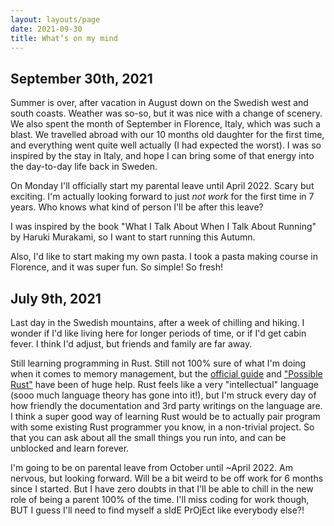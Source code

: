 ```yaml
---
layout: layouts/page
date: 2021-09-30
title: What’s on my mind
---
```


<section>

# September 30th, 2021

Summer is over, after vacation in August down on the Swedish west and south coasts. Weather was so-so, but it was nice with a change of scenery. We also spent the month of September in Florence, Italy, which was such a blast. We travelled abroad with our 10 months old daughter for the first time, and everything went quite well actually (I had expected the worst). I was so inspired by the stay in Italy, and hope I can bring some of that energy into the day-to-day life back in Sweden.

On Monday I'll officially start my parental leave until April 2022. Scary but exciting. I'm actually looking forward to just _not work_ for the first time in 7 years. Who knows what kind of person I'll be after this leave?

I was inspired by the book "What I Talk About When I Talk About Running" by Haruki Murakami, so I want to start running this Autumn.

Also, I'd like to start making my own pasta. I took a pasta making course in Florence, and it was super fun. So simple! So fresh!

</section>

<section>

# July 9th, 2021

Last day in the Swedish mountains, after a week of chilling and hiking. I wonder if I'd like living here for longer periods of time, or if I'd get cabin fever. I think I'd adjust, but friends and family are far away.

Still learning programming in Rust. Still not 100% sure of what I'm doing when it comes to memory management, but the [official guide](https://doc.rust-lang.org/book/) and ["Possible Rust"](https://www.possiblerust.com/) have been of huge help. Rust feels like a very "intellectual" language (sooo much language theory has gone into it!), but I'm struck every day of how friendly the documentation and 3rd party writings on the language are. I think a super good way of learning Rust would be to actually pair program with some existing Rust programmer you know, in a non-trivial project. So that you can ask about all the small things you run into, and can be unblocked and learn forever.

I'm going to be on parental leave from October until ~April 2022. Am nervous, but looking forward. Will be a bit weird to be off work for 6 months since I started. But I have zero doubts in that I'll be able to chill in the new role of being a parent 100% of the time. I'll miss coding for work though, BUT I guess I'll need to find myself a sIdE PrOjEct like everybody else?!

</section>
